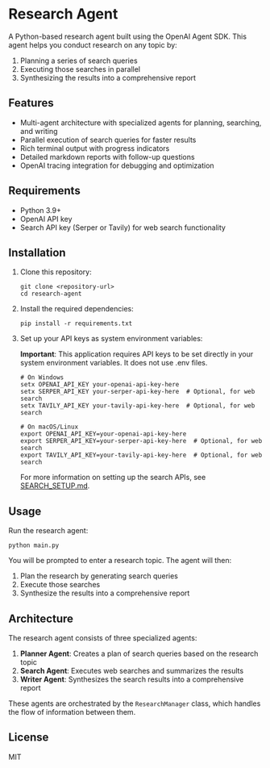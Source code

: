 # Research Agent

A Python-based research agent built using the OpenAI Agent SDK. This agent helps you conduct research on any topic by:

1. Planning a series of search queries
2. Executing those searches in parallel
3. Synthesizing the results into a comprehensive report

## Features

- Multi-agent architecture with specialized agents for planning, searching, and writing
- Parallel execution of search queries for faster results
- Rich terminal output with progress indicators
- Detailed markdown reports with follow-up questions
- OpenAI tracing integration for debugging and optimization

## Requirements

- Python 3.9+
- OpenAI API key
- Search API key (Serper or Tavily) for web search functionality

## Installation

1. Clone this repository:
   ```
   git clone <repository-url>
   cd research-agent
   ```

2. Install the required dependencies:
   ```
   pip install -r requirements.txt
   ```

3. Set up your API keys as system environment variables:

   **Important**: This application requires API keys to be set directly in your system environment variables. It does not use .env files.

   ```
   # On Windows
   setx OPENAI_API_KEY your-openai-api-key-here
   setx SERPER_API_KEY your-serper-api-key-here  # Optional, for web search
   setx TAVILY_API_KEY your-tavily-api-key-here  # Optional, for web search

   # On macOS/Linux
   export OPENAI_API_KEY=your-openai-api-key-here
   export SERPER_API_KEY=your-serper-api-key-here  # Optional, for web search
   export TAVILY_API_KEY=your-tavily-api-key-here  # Optional, for web search
   ```

   For more information on setting up the search APIs, see [SEARCH_SETUP.md](SEARCH_SETUP.md).

## Usage

Run the research agent:

```
python main.py
```

You will be prompted to enter a research topic. The agent will then:
1. Plan the research by generating search queries
2. Execute those searches
3. Synthesize the results into a comprehensive report

## Architecture

The research agent consists of three specialized agents:

1. **Planner Agent**: Creates a plan of search queries based on the research topic
2. **Search Agent**: Executes web searches and summarizes the results
3. **Writer Agent**: Synthesizes the search results into a comprehensive report

These agents are orchestrated by the `ResearchManager` class, which handles the flow of information between them.

## License

MIT
